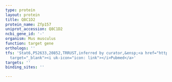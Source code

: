 ```yaml
---
type: protein
layout: protein
title: Q8C1D2
protein_name: Zfp157
uniprot_accession: Q8C1D2
ncbi_gene_id: '-'
organism: Mus musculus
function: target gene
orthologs: ''
tfs: 'Stat6,P52633,20852,TRRUST,inferred by curator,&ensp;<a href="https://www.ncbi.nlm.nih.gov/pubmed/?term=23315963%5Buid%5D+OR+29087512%5Buid%5D"
  target="_blank"><i uk-icon="icon: link"></i>Pubmed</a>'
targets: ''
binding_sites: ''

---
```

